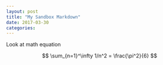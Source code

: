 ```yaml
---
layout: post
title: "My Sandbox Markdown"
date: 2017-03-30
categories:
---
```

Look at math equation

$$
\sum_{n=1}^\infty 1/n^2 = \frac{\pi^2}{6}
$$
